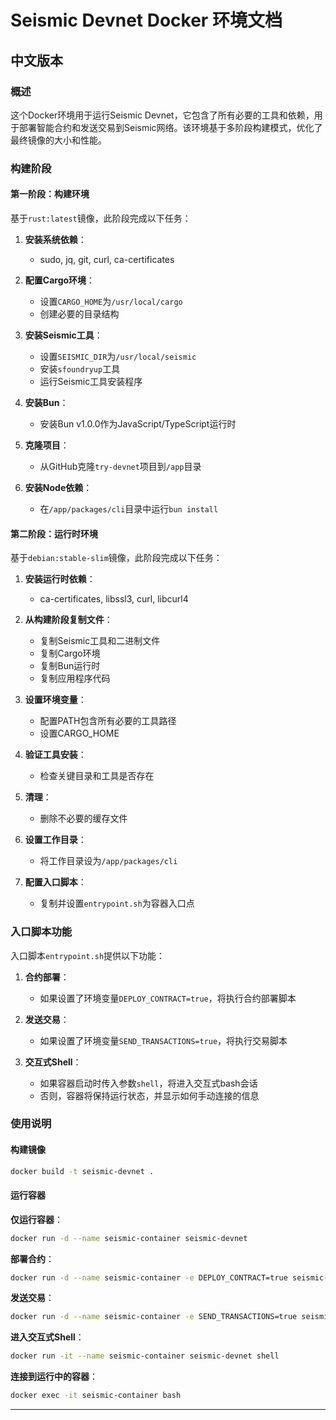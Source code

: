 # Seismic Devnet Docker 环境文档

## 中文版本

### 概述

这个Docker环境用于运行Seismic Devnet，它包含了所有必要的工具和依赖，用于部署智能合约和发送交易到Seismic网络。该环境基于多阶段构建模式，优化了最终镜像的大小和性能。

### 构建阶段

#### 第一阶段：构建环境

基于`rust:latest`镜像，此阶段完成以下任务：

1. **安装系统依赖**：
   - sudo, jq, git, curl, ca-certificates

2. **配置Cargo环境**：
   - 设置`CARGO_HOME`为`/usr/local/cargo`
   - 创建必要的目录结构

3. **安装Seismic工具**：
   - 设置`SEISMIC_DIR`为`/usr/local/seismic`
   - 安装`sfoundryup`工具
   - 运行Seismic工具安装程序

4. **安装Bun**：
   - 安装Bun v1.0.0作为JavaScript/TypeScript运行时

5. **克隆项目**：
   - 从GitHub克隆`try-devnet`项目到`/app`目录

6. **安装Node依赖**：
   - 在`/app/packages/cli`目录中运行`bun install`

#### 第二阶段：运行时环境

基于`debian:stable-slim`镜像，此阶段完成以下任务：

1. **安装运行时依赖**：
   - ca-certificates, libssl3, curl, libcurl4

2. **从构建阶段复制文件**：
   - 复制Seismic工具和二进制文件
   - 复制Cargo环境
   - 复制Bun运行时
   - 复制应用程序代码

3. **设置环境变量**：
   - 配置PATH包含所有必要的工具路径
   - 设置CARGO_HOME

4. **验证工具安装**：
   - 检查关键目录和工具是否存在

5. **清理**：
   - 删除不必要的缓存文件

6. **设置工作目录**：
   - 将工作目录设为`/app/packages/cli`

7. **配置入口脚本**：
   - 复制并设置`entrypoint.sh`为容器入口点

### 入口脚本功能

入口脚本`entrypoint.sh`提供以下功能：

1. **合约部署**：
   - 如果设置了环境变量`DEPLOY_CONTRACT=true`，将执行合约部署脚本

2. **发送交易**：
   - 如果设置了环境变量`SEND_TRANSACTIONS=true`，将执行交易脚本

3. **交互式Shell**：
   - 如果容器启动时传入参数`shell`，将进入交互式bash会话
   - 否则，容器将保持运行状态，并显示如何手动连接的信息

### 使用说明

#### 构建镜像

```bash
docker build -t seismic-devnet .
```

#### 运行容器

**仅运行容器**：
```bash
docker run -d --name seismic-container seismic-devnet
```

**部署合约**：
```bash
docker run -d --name seismic-container -e DEPLOY_CONTRACT=true seismic-devnet
```

**发送交易**：
```bash
docker run -d --name seismic-container -e SEND_TRANSACTIONS=true seismic-devnet
```

**进入交互式Shell**：
```bash
docker run -it --name seismic-container seismic-devnet shell
```

**连接到运行中的容器**：
```bash
docker exec -it seismic-container bash
```

---